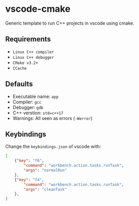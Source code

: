 # vscode-cmake

Generic template to run C++ projects in vscode using cmake.

## Requirements 

- `Linux C++ compiler`
- `Linux C++ debugger`
- `CMake v3.2+`
- `CCache`

## Defaults

- Executable name: `app`
- Compiler: `gcc`
- Debugger: `gdb`
- C++ verstion: `std=c++17`
- Warnings: All seen as errors (`-Werror`)

## Keybindings

Change the `keybindings.json` of vscode with: 

```json
[
    {"key": "f6",
        "command": "workbench.action.tasks.runTask",
        "args": "normalRun"
    },
    {"key": "f4",
        "command": "workbench.action.tasks.runTask",
        "args": "cleanTask"
    },
]
```

